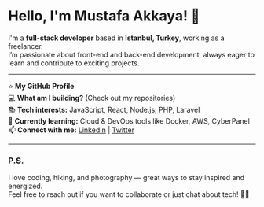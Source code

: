 # Hello, I'm Mustafa Akkaya! 👋

I'm a **full-stack developer** based in **Istanbul, Turkey**, working as a freelancer.  
I’m passionate about front-end and back-end development, always eager to learn and contribute to exciting projects.

---

⭐️ **My GitHub Profile**  
💻 **What am I building?** (Check out my repositories)  
📚 **Tech interests:** JavaScript, React, Node.js, PHP, Laravel  
🚀 **Currently learning:** Cloud & DevOps tools like Docker, AWS, CyberPanel  
📫 **Connect with me:** [LinkedIn](https://linkedin.com/in/mustafaakkaya) | [Twitter](https://twitter.com/mustafaakkaya)

---

### P.S.  
I love coding, hiking, and photography — great ways to stay inspired and energized.  
Feel free to reach out if you want to collaborate or just chat about tech! 👨‍💻
